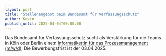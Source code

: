 ```yaml
---
layout: post
title: "Stellenangebot beim Bundesamt für Verfassungsschutz"
author: Kevin
publish_until: 2025-04-04T00:00:00
---
```

Das Bundesamt für Verfassungsschutz sucht als Verstärkung für die Teams in Köln oder Berlin eine:n
[Informatiker:in für das Prozessmanagement (m/w/d)](/dokumente/ausschreibungen_jobboerse/2025-02-26-bvf.pdf). 
Die Bewerbungsfrist ist der 03.04.2025.
